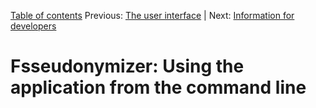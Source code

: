 [Table of contents](_tableOfContents.md) 
Previous: [The user interface](userInterface.md) | Next: [Information for developers](developers.md)

# Fsseudonymizer: Using the application from the command line